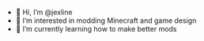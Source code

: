 - 👋 Hi, I’m @jexline
- 👀 I’m interested in modding Minecraft and game design
- 🌱 I’m currently learning how to make better mods
